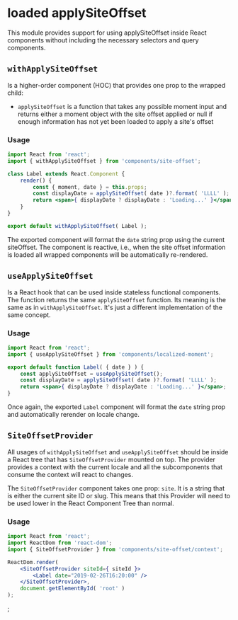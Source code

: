 # loaded applySiteOffset

This module provides support for using applySiteOffset inside React components without including the necessary selectors and query components.

## `withApplySiteOffset`

Is a higher-order component (HOC) that provides one prop to the wrapped child:

- `applySiteOffset` is a function that takes any possible moment input and returns either a moment object with the site offset applied or null if enough information has not yet been loaded to apply a site's offset

### Usage

```jsx
import React from 'react';
import { withApplySiteOffset } from 'components/site-offset';

class Label extends React.Component {
	render() {
		const { moment, date } = this.props;
		const displayDate = applySiteOffset( date )?.format( 'LLLL' );
		return <span>{ displayDate ? displayDate : 'Loading...' }</span>;
	}
}

export default withApplySiteOffset( Label );
```

The exported component will format the `date` string prop using the current siteOffset.
The component is reactive, i.e., when the site offset information is loaded all wrapped components will be
automatically re-rendered.

## `useApplySiteOffset`

Is a React hook that can be used inside stateless functional components. The function returns
the same `applySiteOffset` function. Its meaning is the same as
in `withApplySiteOffset`. It's just a different implementation of the same concept.

### Usage

```jsx
import React from 'react';
import { useApplySiteOffset } from 'components/localized-moment';

export default function Label( { date } ) {
	const applySiteOffset = useApplySiteOffset();
	const displayDate = applySiteOffset( date )?.format( 'LLLL' );
	return <span>{ displayDate ? displayDate : 'Loading...' }</span>;
}
```

Once again, the exported `Label` component will format the `date` string prop and automatically
rerender on locale change.

## `SiteOffsetProvider`

All usages of `withApplySiteOffset` and `useApplySiteOffset` should be inside a React tree
that has `SiteOffsetProvider` mounted on top. The provider provides a context with the current locale
and all the subcomponents that consume the context will react to changes.

The `SiteOffsetProvider` component takes one prop: `site`. It is a string that is either the current site ID or slug. This means that this Provider will need to be used lower in the React Component Tree than normal.

### Usage

```jsx
import React from 'react';
import ReactDom from 'react-dom';
import { SiteOffsetProvider } from 'components/site-offset/context';

ReactDom.render(
	<SiteOffsetProvider siteId={ siteId }>
		<Label date="2019-02-26T16:20:00" />
	</SiteOffsetProvider>,
	document.getElementById( 'root' )
);
```

;

```

```
